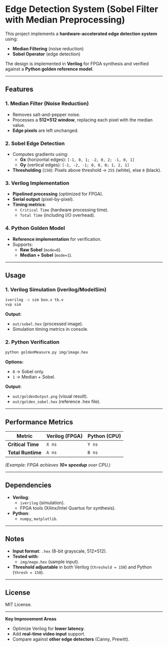 # **Edge Detection System (Sobel Filter with Median Preprocessing)**  

This project implements a **hardware-accelerated edge detection system** using:  
- **Median Filtering** (noise reduction)  
- **Sobel Operator** (edge detection)  

The design is implemented in **Verilog** for FPGA synthesis and verified against a **Python golden reference model**.  

---

## **Features**  
### **1. Median Filter (Noise Reduction)**  
- Removes salt-and-pepper noise.  
- Processes a **512×512 window**, replacing each pixel with the median value.  
- **Edge pixels** are left unchanged.  

### **2. Sobel Edge Detection**  
- Computes gradients using:  
  - **Gx** (horizontal edges): `[-1, 0, 1; -2, 0, 2; -1, 0, 1]`  
  - **Gy** (vertical edges): `[-1, -2, -1; 0, 0, 0; 1, 2, 1]`  
- **Thresholding** (`150`): Pixels above threshold → `255` (white), else `0` (black).  

### **3. Verilog Implementation**  
- **Pipelined processing** (optimized for FPGA).  
- **Serial output** (pixel-by-pixel).  
- **Timing metrics**:  
  - `Critical Time` (hardware processing time).  
  - `Total Time` (including I/O overhead).  

### **4. Python Golden Model**  
- **Reference implementation** for verification.  
- Supports:  
  - **Raw Sobel** (`mode=0`).  
  - **Median + Sobel** (`mode=1`).  

---

## **Usage**  
### **1. Verilog Simulation (iverilog/ModelSim)**  
```bash
iverilog -o sim boo.v tb.v  
vvp sim  
```
**Output:**  
- `out/sobel.hex` (processed image).  
- Simulation timing metrics in console.  

### **2. Python Verification**  
```bash
python goldenMeasure.py img/image.hex  
```
**Options:**  
- `0` → Sobel only.  
- `1` → Median + Sobel.  

**Output:**  
- `out/goldenOutput.png` (visual result).  
- `out/golden_sobel.hex` (reference .hex file).  

---

## **Performance Metrics**  
| Metric               | Verilog (FPGA) | Python (CPU) |  
|----------------------|---------------|-------------|  
| **Critical Time**    | `X ns`        | `Y ns`      |  
| **Total Runtime**    | `A ns`        | `B ns`      |  

*(Example: FPGA achieves **10× speedup** over CPU.)*  

---

## **Dependencies**  
- **Verilog**:  
  - `iverilog` (simulation).  
  - FPGA tools (Xilinx/Intel Quartus for synthesis).  
- **Python**:  
  - `numpy`, `matplotlib`.  

---

## **Notes**  
- **Input format**: `.hex` (8-bit grayscale, 512×512).  
- **Tested with**:  
  - `img/mage.hex` (sample input).  
- **Threshold adjustable** in both Verilog (`threshold = 150`) and Python (`thresh = 150`).  

---

## **License**  
MIT License.  

--- 

**Key Improvement Areas**  
- Optimize Verilog for **lower latency**.  
- Add **real-time video input** support.  
- Compare against **other edge detectors** (Canny, Prewitt).  

